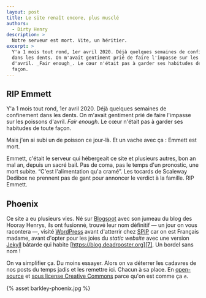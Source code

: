 ```yaml
---
layout: post
title: Le site renaît encore, plus musclé
authors:
  - Dirty Henry
description: >
  Notre serveur est mort. Vite, un héritier.
excerpt: >
  Y'a 1 mois tout rond, 1er avril 2020. Déjà quelques semaines de confinement
  dans les dents. On m'avait gentiment prié de faire l'impasse sur les poissons
  d'avril. _Fair enough_. Le cœur n'était pas à garder ses habitudes de toute
  façon.
---
```


## RIP Emmett

Y'a 1 mois tout rond, 1er avril 2020. Déjà quelques semaines de confinement dans
les dents. On m'avait gentiment prié de faire l'impasse sur les poissons
d'avril. _Fair enough_. Le cœur n'était pas à garder ses habitudes de toute
façon.

Mais j'en ai subi un de poisson ce jour-là. Et un vache avec ça : Emmett est
mort.

Emmett, c'était le serveur qui hébergeait ce site et plusieurs autres, bon an
mal an, depuis un sacré bail. Pas de coma, pas le temps d'un pronostic, une mort
subite. “C'est l'alimentation qu'a cramé”. Les tocards de Scaleway Dedibox ne
prennent pas de gant pour annoncer le verdict à la famille. RIP Emmett.

## Phoenix

Ce site a eu plusieurs vies. Né sur [Blogspot][5] avec son jumeau du blog des
Hooray Henrys, ils ont fusionné, trouvé leur nom définitif — un jour on vous
racontera —, visité [WordPress][4] avant d'atterrir chez [SPIP][3] car on est
Français madame, avant d'opter pour les joies du _static website_ avec une
version [Jekyll][6] bâtarde qui habite [https://blog.deadrooster.org][7]. Un
bordel sans nom !

On va simplifier ça. Du moins essayer. Alors on va déterrer les cadavres de nos
posts du temps jadis et les remettre ici. Chacun à sa place. En [open-source][1]
et [sous license Creative Commons][2] parce qu'on est comme ça ✊.

{% asset barkley-phoenix.jpg %}

[1]: https://github.com/DeadRooster
[2]: https://github.com/DeadRooster/articles/blob/master/LICENSE
[3]: https://www.spip.net
[4]: https://wordpress.com
[5]: https://www.blogspot.com
[6]: https://jekyllrb.com
[7]: https://blog.deadrooster.org
